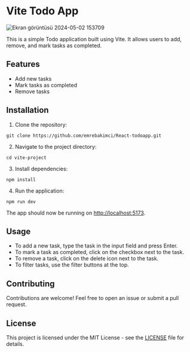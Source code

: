 
# Vite Todo App

![Ekran görüntüsü 2024-05-02 153709](https://github.com/emrebakimci/React-todoapp/assets/115481070/38355053-fd44-4b9f-a17b-b05598f97b24)

This is a simple Todo application built using Vite. It allows users to add, remove, and mark tasks as completed.

## Features

- Add new tasks
- Mark tasks as completed
- Remove tasks

## Installation

1. Clone the repository:

```
git clone https://github.com/emrebakimci/React-todoapp.git
```

2. Navigate to the project directory:

```
cd vite-project
```

3. Install dependencies:

```
npm install
```

4. Run the application:

```
npm run dev
```

The app should now be running on [http://localhost:5173](http://localhost:5173).

## Usage

- To add a new task, type the task in the input field and press Enter.
- To mark a task as completed, click on the checkbox next to the task.
- To remove a task, click on the delete icon next to the task.
- To filter tasks, use the filter buttons at the top.

## Contributing

Contributions are welcome! Feel free to open an issue or submit a pull request.

## License

This project is licensed under the MIT License - see the [LICENSE](LICENSE) file for details.
